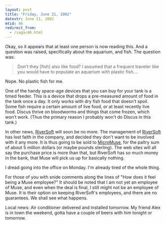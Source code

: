 ```yaml
---
layout: post
title: "Friday, June 21, 2002"
datestr: June 21, 2002
mtid: 46
redirect_from:
  - /saga/46.html
---
```


Okay, so it appears that at least one person is now reading this. And a question
was raised, specifically about the aquarium, and fish. The question was:

> Don't they [fish] also like food? I assumed that a frequent traveler like
> you would have to populate an aquarium with plastic fish....

Nope. No plastic fish for me.

One of the handy space-age devices that you can buy for your tank is a timed
feeder. This is a device that drops a pre-measured amount of food in the tank
once a day. It only works with dry fish food that doesn't spoil. Some fish require
a certain amount of live food, or at least recently live food. Discus thrive
on bloodworms and things that come frozen, which won't work. (Thus the primary
reason I probably won't do Discus in this tank.)

In other news, <a href="http://www.riversoft.com/">RiverSoft</a> will soon
be no more. The management of <a href="http://www.riversoft.com/">RiverSoft</a>
has lost faith in the company, and decided they don't want to be involved with
it any more. It is thus going to be sold to <a href="http://www.micromuse.com/">MicroMuse</a>,
for the paltry sum of about 5 million dollars (or maybe pounds sterling). The
web sites will all say the purchase price is more than that, but RiverSoft has
so much money in the bank, that Muse will pick us up for basically nothing.

I dread going into the office on Monday. I'm already tired of the whole thing.

For those of you with snide comments along the lines of "How does it feel
being a Muse employee?" It should be noted that I am not yet an employee
of Muse, and even when the deal is final, I still might not be an employee of
Muse. It is their option on keeping RiverSoft's employees, and there are no
guarantees. We shall see what happens.

Local news: Air conditioner delivered and installed tomorrow. My friend Alex
is in town the weekend, gotta have a couple of beers with him tonight or tomorrow.

